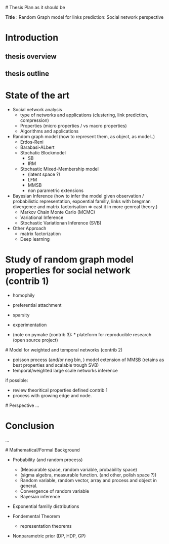 # Thesis Plan as it should be

**Title** : Random Graph model for links prediction: Social network perspective



# Introduction
## thesis overview

## thesis outline


# State of the art

* Social network analysis
    * type of networks and applications (clustering, link prediction, compression) 
    * Properties (micro properties / vs macro properties)
    * Algorithms and applications
* Random graph model (how to represent them, as object, as model..)
    * Erdos-Reni
    * Barabasi-ALbert
    * Stochatic Blockmodel
        * SB
        * IRM
    * Stochastic Mixed-Membership model
        * (latent space ?)
        * LFM
        * MMSB
        * non parametric extensions
* Bayesian Inference (how to infer the model given observation / probabilistic representation, expoential familly, links with bregman divergence and matrix factorisation =>  cast it in more genreal theory.)
    * Markov Chain Monte Carlo (MCMC)
    * Variational Inference
    * Stochastic Variationan Inference (SVB)
* Other Approach
    * matrix factorization
    * Deep learning



# Study of random graph model properties for social network (contrib 1)

* homophily
* preferential attachment
* sparsity
* experimentation

* (note on pymake (contrib 3): * plateform for reproducible research (open source project)

<!-- reproduce experiment for sampled mask 10 zeros for each edges -->


# Model for weighted and temporal networks (contrib 2)

* poisson process (and/or neg bin, ) model extension of MMSB (retains as best properties and scalable trough SVB)
* temporal/weighted large scale networks inference

if possible:

* review theoritical properties defined contrib 1
* process with growing edge and node.



# Perspective
...

# Conclusion
...

# Mathematical/Formal Background

* Probability (and random process)

    * (Measurable space, random variable, probability space)
    * (sigma algebra, measurable function. (and other, polish space ?))
    * Random variable, random vector, array and process and object in general.
    * Convergence of random variable
    * Bayesian inference
* Exponential familly distributions
* Fondemental Theorem
    * representation theorems
* Nonparametric prior (DP, HDP, GP)

